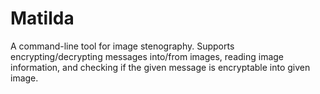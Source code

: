 # Matilda
 A command-line tool for image stenography. Supports encrypting/decrypting messages into/from images, reading image information, and checking if the given message is encryptable into given image. 
